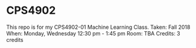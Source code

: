 # CPS4902
This repo is for my CPS4902-01 Machine Learning Class.
Taken: Fall 2018
When: Monday, Wednesday 12:30 pm - 1:45 pm
Room: TBA
Credits: 3 credits
